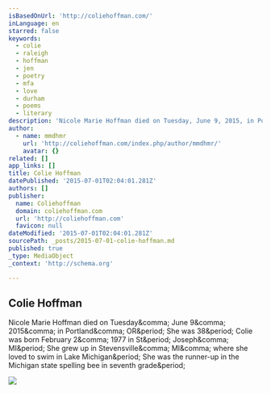 ```yaml
---
isBasedOnUrl: 'http://coliehoffman.com/'
inLanguage: en
starred: false
keywords:
  - colie
  - raleigh
  - hoffman
  - jen
  - poetry
  - mfa
  - love
  - durham
  - poems
  - literary
description: 'Nicole Marie Hoffman died on Tuesday, June 9, 2015, in Portland, OR. She was 38. Colie was born February 2, 1977 in St. Joseph, MI. She grew up in Stevensville, MI, where she loved to swim in Lake Michigan. She was the runner-up in the Michigan state spelling bee in seventh grade.'
author:
  - name: mmdhmr
    url: 'http://coliehoffman.com/index.php/author/mmdhmr/'
    avatar: {}
related: []
app_links: []
title: Colie Hoffman
datePublished: '2015-07-01T02:04:01.281Z'
authors: []
publisher:
  name: Coliehoffman
  domain: coliehoffman.com
  url: 'http://coliehoffman.com'
  favicon: null
dateModified: '2015-07-01T02:04:01.281Z'
sourcePath: _posts/2015-07-01-colie-hoffman.md
published: true
_type: MediaObject
_context: 'http://schema.org'

---
```

<article style=""><h1>Colie Hoffman</h1><p>Nicole Marie Hoffman died on Tuesday&amp;comma; June 9&amp;comma; 2015&amp;comma; in Portland&amp;comma; OR&amp;period; She was 38&amp;period; Colie was born February 2&amp;comma; 1977 in St&amp;period; Joseph&amp;comma; MI&amp;period; She grew up in Stevensville&amp;comma; MI&amp;comma; where she loved to swim in Lake Michigan&amp;period; She was the runner-up in the Michigan state spelling bee in seventh grade&amp;period;</p><img src="http://coliehoffman.com/wp-content/uploads/2015/06/2-765x1024.jpg" /></article>